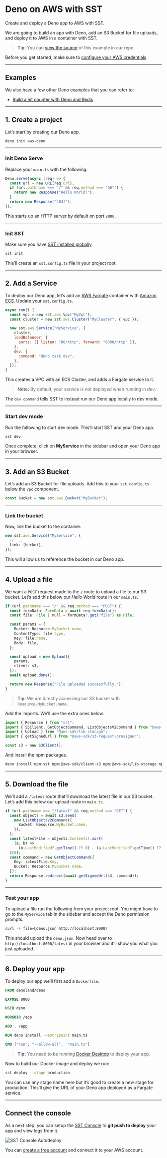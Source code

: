 # Deno on AWS with SST

Create and deploy a Deno app to AWS with SST.

We are going to build an app with Deno, add an S3 Bucket for file uploads, and deploy it to AWS in a container with SST.

> **Tip:** You can [view the source](https://github.com/sst/sst/tree/dev/examples/aws-deno) of this example in our repo.

Before you get started, make sure to [configure your AWS credentials](/docs/iam-credentials#credentials).

---

## Examples

We also have a few other Deno examples that you can refer to:
- [Build a hit counter with Deno and Redis](/docs/examples/#aws-deno-redis)

---

## 1. Create a project

Let’s start by creating our Deno app.

```bash
deno init aws-deno
```

---

### Init Deno Serve

Replace your `main.ts` with the following:

```typescript
Deno.serve(async (req) => {
  const url = new URL(req.url);
  if (url.pathname === "/" && req.method === "GET") {
    return new Response("Hello World!");
  }
  return new Response("404!");
});
```

This starts up an HTTP server by default on port `8000`.

---

### Init SST

Make sure you have [SST installed globally](/docs/reference/cli).

```bash
sst init
```

This’ll create an `sst.config.ts` file in your project root.

---

## 2. Add a Service

To deploy our Deno app, let’s add an [AWS Fargate](https://aws.amazon.com/fargate/) container with [Amazon ECS](https://aws.amazon.com/ecs/). Update your `sst.config.ts`.

```javascript
async run() {
  const vpc = new sst.aws.Vpc("MyVpc");
  const cluster = new sst.aws.Cluster("MyCluster", { vpc });

  new sst.aws.Service("MyService", {
    cluster,
    loadBalancer: {
      ports: [{ listen: "80/http", forward: "8000/http" }],
    },
    dev: {
      command: "deno task dev",
    },
  });
}
```

This creates a VPC with an ECS Cluster, and adds a Fargate service to it.

> **Note:** By default, your service is not deployed when running in *dev*.

The `dev.command` tells SST to instead run our Deno app locally in dev mode.

---

### Start dev mode

Run the following to start dev mode. This’ll start SST and your Deno app.

```bash
sst dev
```

Once complete, click on **MyService** in the sidebar and open your Deno app in your browser.

---

## 3. Add an S3 Bucket

Let’s add an S3 Bucket for file uploads. Add this to your `sst.config.ts` below the `Vpc` component.

```typescript
const bucket = new sst.aws.Bucket("MyBucket");
```

---

### Link the bucket

Now, link the bucket to the container.

```typescript
new sst.aws.Service("MyService", {
  // ...
  link: [bucket],
});
```

This will allow us to reference the bucket in our Deno app.

---

## 4. Upload a file

We want a `POST` request made to the `/` route to upload a file to our S3 bucket. Let’s add this below our *Hello World* route in our `main.ts`.

```typescript
if (url.pathname === "/" && req.method === "POST") {
  const formData: FormData = await req.formData();
  const file: File | null = formData?.get("file") as File;

  const params = {
    Bucket: Resource.MyBucket.name,
    ContentType: file.type,
    Key: file.name,
    Body: file,
  };

  const upload = new Upload({
    params,
    client: s3,
  });
  await upload.done();

  return new Response("File uploaded successfully.");
}
```

> **Tip:** We are directly accessing our S3 bucket with `Resource.MyBucket.name`.

Add the imports. We’ll use the extra ones below.

```typescript
import { Resource } from "sst";
import { S3Client, GetObjectCommand, ListObjectsV2Command } from "@aws-sdk/client-s3";
import { Upload } from "@aws-sdk/lib-storage";
import { getSignedUrl } from "@aws-sdk/s3-request-presigner";

const s3 = new S3Client();
```

And install the npm packages.

```bash
deno install npm:sst npm:@aws-sdk/client-s3 npm:@aws-sdk/lib-storage npm:@aws-sdk/s3-request-presigner
```

---

## 5. Download the file

We’ll add a `/latest` route that’ll download the latest file in our S3 bucket. Let’s add this below our upload route in `main.ts`.

```typescript
if (url.pathname === "/latest" && req.method === "GET") {
  const objects = await s3.send(
    new ListObjectsV2Command({
      Bucket: Resource.MyBucket.name,
    }),
  );
  const latestFile = objects.Contents!.sort(
    (a, b) =>
      (b.LastModified?.getTime() ?? 0) - (a.LastModified?.getTime() ?? 0),
  )[0];
  const command = new GetObjectCommand({
    Key: latestFile.Key,
    Bucket: Resource.MyBucket.name,
  });
  return Response.redirect(await getSignedUrl(s3, command));
}
```

---

### Test your app

To upload a file run the following from your project root. You might have to go to the `MyService` tab in the sidebar and accept the Deno permission prompts.

```bash
curl -F file=@deno.json http://localhost:8000/
```

This should upload the `deno.json`. Now head over to `http://localhost:8000/latest` in your browser and it’ll show you what you just uploaded.

---

## 6. Deploy your app

To deploy our app we’ll first add a `Dockerfile`.

```dockerfile
FROM denoland/deno

EXPOSE 8000

USER deno

WORKDIR /app

ADD . /app

RUN deno install --entrypoint main.ts

CMD ["run", "--allow-all",  "main.ts"]
```

> **Tip:** You need to be running [Docker Desktop](https://www.docker.com/products/docker-desktop/) to deploy your app.

Now to build our Docker image and deploy we run:

```bash
sst deploy --stage production
```

You can use any stage name here but it’s good to create a new stage for production. This’ll give the URL of your Deno app deployed as a Fargate service.

---

## Connect the console

As a next step, you can setup the [SST Console](/docs/console/) to **git push to deploy** your app and view logs from it.

![SST Console Autodeploy](/_astro/sst-console-autodeploy.DTgdy-D4_Z1dQNdJ.webp)

You can [create a free account](https://console.sst.dev) and connect it to your AWS account.
